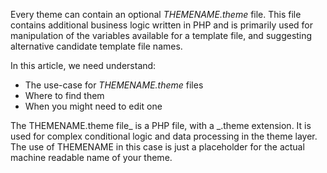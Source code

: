 Every theme can contain an optional _THEMENAME.theme_ file. This file contains additional business logic written in PHP and is primarily used for manipulation of the variables available for a template file, and suggesting alternative candidate template file names.

In this article, we need understand:

* The use-case for _THEMENAME.theme_ files
* Where to find them
* When you might need to edit one

The THEMENAME.theme file_ is a PHP file, with a _.theme extension. It is used for complex conditional logic and data processing in the theme layer. The use of THEMENAME in this case is just a placeholder for the actual machine readable name of your theme.


